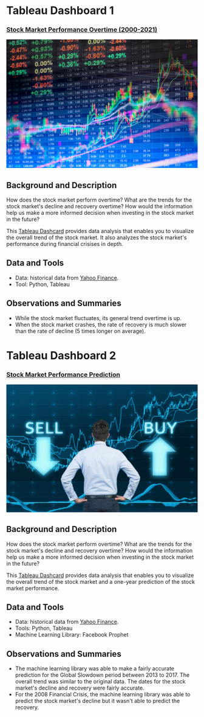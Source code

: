 # Tableau Dashboard 1
### [Stock Market Performance Overtime (2000-2021)](https://public.tableau.com/views/StockMarketAnalysis_16148159340840/TrendAnalysis?:language=en&:display_count=y&:origin=viz_share_link)

![Stock Market](Images/stocks.jpeg)

## Background and Description
How does the stock market perform overtime? What are the trends for the stock market's decline and recovery overtime? How would the information help us make a more informed decision when investing in the stock market in the future? 

This [Tableau Dashcard](https://public.tableau.com/views/StockMarketAnalysis_16148159340840/TrendAnalysis?:language=en&:display_count=y&:origin=viz_share_link) provides data analysis that enables you to visualize the overall trend of the stock market. It also analyzes the stock market's performance during financial crisises in depth. 

## Data and Tools
* Data: historical data from [Yahoo Finance](https://finance.yahoo.com/). 
* Tool: Python, Tableau

## Observations and Summaries
* While the stock market fluctuates, its general trend overtime is up. 
* When the stock market crashes, the rate of recovery is much slower than the rate of decline (5 times longer on average).

#

# Tableau Dashboard 2
### [Stock Market Performance Prediction](https://public.tableau.com/views/StockMarketPrediction_16157795216330/Dashboard1?:language=en&:display_count=y&:origin=viz_share_link)

![Stock Market Prediction](Images/stocks2.jpeg)

## Background and Description
How does the stock market perform overtime? What are the trends for the stock market's decline and recovery overtime? How would the information help us make a more informed decision when investing in the stock market in the future? 

This [Tableau Dashcard](https://public.tableau.com/views/StockMarketPrediction_16157795216330/Dashboard1?:language=en&:display_count=y&:origin=viz_share_link) provides data analysis that enables you to visualize the overall trend of the stock market and a one-year prediction of the stock market performance.

## Data and Tools
* Data: historical data from [Yahoo Finance](https://finance.yahoo.com/). 
* Tools: Python, Tableau
* Machine Learning Library: Facebook Prophet  

## Observations and Summaries
* The machine learning library was able to make a fairly accurate prediction for the Global Slowdown period between 2013 to 2017. The overall trend was similar to the original data. The dates for the stock market's decline and recovery were fairly accurate. 
* For the 2008 Financial Crisis, the machine learning library was able to predict the stock market's decline but it wasn't able to predict the recovery. 


